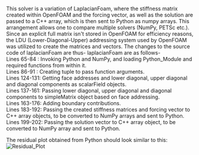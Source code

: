 This solver is a variation of LaplacianFoam, where the stiffness matrix created within OpenFOAM and the forcing vector, as well as the solution are passed to a C++ array, which is then
sent to Python as numpy arrays. This arrangement allows one to compare multiple solvers (NumPy, PETSc etc.). Since an explicit full matrix isn't stored in OpenFOAM for 
efficiency reasons, the LDU (Lower-Diagonal-Upper) addressing system used by OpenFOAM was utilized to create the matrices and vectors. The changes to the source code of laplacianFoam are thus-
laplacianFoam are as follows- \
Lines 65-84 : Invoking Python and NumPy, and loading Python_Module and required functions from within it. \
Lines 86-91 : Creating tuple to pass function arguments.\
Lines 124-131: Getting face addresses and lower diagonal, upper diagonal and diagonal components as scalarField objects.\
Lines 137-161: Passing lower diagonal, upper diagonal and diagonal components to simpleMatrix object based on face addressing.\
Lines 163-176: Adding boundary contributions.\
Lines 183-192: Passing the created stiffness matrices and forcing vector to C++ array objects, to be converted to NumPy arrays and sent to Python.\
Lines 199-202: Passing the solution vector to C++ array object, to be converted to NumPy array and sent to Python.

The residual plot obtained from Python should look similar to this:\
![Residual_Plot](https://github.com/SumedhSCU/PythonFOAM/assets/143654947/f0e4269e-4aa8-4614-a900-858695a6262c)



